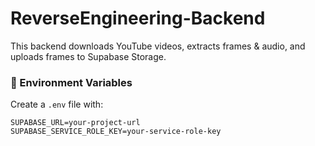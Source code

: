 # ReverseEngineering-Backend

This backend downloads YouTube videos, extracts frames & audio, and uploads frames to Supabase Storage.

### 🔧 Environment Variables
Create a `.env` file with:
```env
SUPABASE_URL=your-project-url
SUPABASE_SERVICE_ROLE_KEY=your-service-role-key
